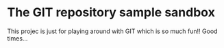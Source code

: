# The GIT repository sample sandbox
This projec is just for playing around with GIT which is so much fun!!
Good times...

